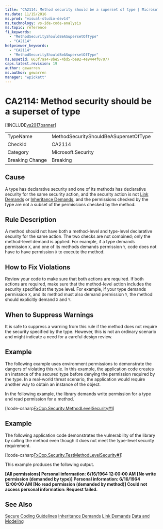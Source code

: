 ```yaml
---
title: "CA2114: Method security should be a superset of type | Microsoft Docs"
ms.date: 11/15/2016
ms.prod: "visual-studio-dev14"
ms.technology: vs-ide-code-analysis
ms.topic: reference
f1_keywords:
  - "MethodSecurityShouldBeASupersetOfType"
  - "CA2114"
helpviewer_keywords:
  - "CA2114"
  - "MethodSecurityShouldBeASupersetOfType"
ms.assetid: 663f7aa4-8be5-4bd5-be92-4e9444f07077
caps.latest.revision: 19
author: gewarren
ms.author: gewarren
manager: "wpickett"
---
```

# CA2114: Method security should be a superset of type
[!INCLUDE[vs2017banner](../includes/vs2017banner.md)]

|||
|-|-|
|TypeName|MethodSecurityShouldBeASupersetOfType|
|CheckId|CA2114|
|Category|Microsoft.Security|
|Breaking Change|Breaking|

## Cause
 A type has declarative security and one of its methods has declarative security for the same security action, and the security action is not [Link Demands](https://msdn.microsoft.com/library/a33fd5f9-2de9-4653-a4f0-d9df25082c4d) or [Inheritance Demands](https://msdn.microsoft.com/28b9adbb-8f08-4f10-b856-dbf59eb932d9), and the permissions checked by the type are not a subset of the permissions checked by the method.

## Rule Description
 A method should not have both a method-level and type-level declarative security for the same action. The two checks are not combined; only the method-level demand is applied. For example, if a type demands permission `X`, and one of its methods demands permission `Y`, code does not have to have permission `X` to execute the method.

## How to Fix Violations
 Review your code to make sure that both actions are required. If both actions are required, make sure that the method-level action includes the security specified at the type level. For example, if your type demands permission `X`, and its method must also demand permission `Y`, the method should explicitly demand `X` and `Y`.

## When to Suppress Warnings
 It is safe to suppress a warning from this rule if the method does not require the security specified by the type. However, this is not an ordinary scenario and might indicate a need for a careful design review.

## Example
 The following example uses environment permissions to demonstrate the dangers of violating this rule. In this example, the application code creates an instance of the secured type before denying the permission required by the type. In a real-world threat scenario, the application would require another way to obtain an instance of the object.

 In the following example, the library demands write permission for a type and read permission for a method.

 [!code-csharp[FxCop.Security.MethodLevelSecurity#1](../snippets/csharp/VS_Snippets_CodeAnalysis/FxCop.Security.MethodLevelSecurity/cs/FxCop.Security.MethodLevelSecurity.cs#1)]

## Example
 The following application code demonstrates the vulnerability of the library by calling the method even though it does not meet the type-level security requirement.

 [!code-csharp[FxCop.Security.TestMethodLevelSecurity#1](../snippets/csharp/VS_Snippets_CodeAnalysis/FxCop.Security.TestMethodLevelSecurity/cs/FxCop.Security.TestMethodLevelSecurity.cs#1)]

 This example produces the following output.

 **[All permissions] Personal information: 6/16/1964 12:00:00 AM**
**[No write permission (demanded by type)] Personal information: 6/16/1964 12:00:00 AM**
**[No read permission (demanded by method)] Could not access personal information: Request failed.**
## See Also
 [Secure Coding Guidelines](https://msdn.microsoft.com/library/4f882d94-262b-4494-b0a6-ba9ba1f5f177)
 [Inheritance Demands](https://msdn.microsoft.com/28b9adbb-8f08-4f10-b856-dbf59eb932d9)
 [Link Demands](https://msdn.microsoft.com/library/a33fd5f9-2de9-4653-a4f0-d9df25082c4d)
 [Data and Modeling](https://msdn.microsoft.com/library/8c37635d-e2c1-4b64-a258-61d9e87405e6)
